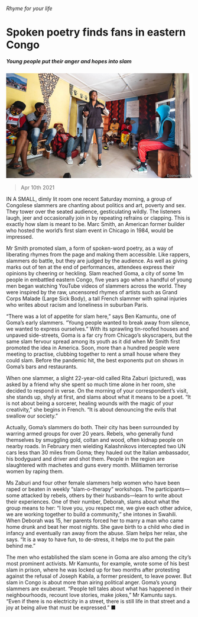 ###### Rhyme for your life

# Spoken poetry finds fans in eastern Congo 

##### Young people put their anger and hopes into slam 

![image](images/20210410_BKP003_0.jpg) 

> Apr 10th 2021 

IN A SMALL, dimly lit room one recent Saturday morning, a group of Congolese slammers are chanting about politics and art, poverty and sex. They tower over the seated audience, gesticulating wildly. The listeners laugh, jeer and occasionally join in by repeating refrains or clapping. This is exactly how slam is meant to be. Marc Smith, an American former builder who hosted the world’s first slam event in Chicago in 1984, would be impressed.

Mr Smith promoted slam, a form of spoken-word poetry, as a way of liberating rhymes from the page and making them accessible. Like rappers, slammers do battle, but they are judged by the audience. As well as giving marks out of ten at the end of performances, attendees express their opinions by cheering or heckling. Slam reached Goma, a city of some 1m people in embattled eastern Congo, five years ago when a handful of young men began watching YouTube videos of slammers across the world. They were inspired by the raw, uncensored rhymes of artists such as Grand Corps Malade (Large Sick Body), a tall French slammer with spinal injuries who writes about racism and loneliness in suburban Paris.


“There was a lot of appetite for slam here,” says Ben Kamuntu, one of Goma’s early slammers. “Young people wanted to break away from silence, we wanted to express ourselves.” With its sprawling tin-roofed houses and unpaved side-streets, Goma is a far cry from Chicago’s skyscrapers, but the same slam fervour spread among its youth as it did when Mr Smith first promoted the idea in America. Soon, more than a hundred people were meeting to practise, clubbing together to rent a small house where they could slam. Before the pandemic hit, the best exponents put on shows in Goma’s bars and restaurants.

When one slammer, a slight 22-year-old called Rita Zaburi (pictured), was asked by a friend why she spent so much time alone in her room, she decided to respond in verse. On the morning of your correspondent’s visit, she stands up, shyly at first, and slams about what it means to be a poet. “It is not about being a sorcerer, healing wounds with the magic of your creativity,” she begins in French. “It is about denouncing the evils that swallow our society.”

Actually, Goma’s slammers do both. Their city has been surrounded by warring armed groups for over 20 years. Rebels, who generally fund themselves by smuggling gold, coltan and wood, often kidnap people on nearby roads. In February men wielding Kalashnikovs intercepted two UN cars less than 30 miles from Goma; they hauled out the Italian ambassador, his bodyguard and driver and shot them. People in the region are slaughtered with machetes and guns every month. Militiamen terrorise women by raping them.

Ms Zaburi and four other female slammers help women who have been raped or beaten in weekly “slam-o-therapy” workshops. The participants—some attacked by rebels, others by their husbands—learn to write about their experiences. One of their number, Deborah, slams about what the group means to her: “I love you, you respect me, we give each other advice, we are working together to build a community,” she intones in Swahili. When Deborah was 15, her parents forced her to marry a man who came home drunk and beat her most nights. She gave birth to a child who died in infancy and eventually ran away from the abuse. Slam helps her relax, she says. “It is a way to have fun, to de-stress, it helps me to put the pain behind me.”

The men who established the slam scene in Goma are also among the city’s most prominent activists. Mr Kamuntu, for example, wrote some of his best slam in prison, where he was locked up for two months after protesting against the refusal of Joseph Kabila, a former president, to leave power. But slam in Congo is about more than airing political anger. Goma’s young slammers are exuberant. “People tell tales about what has happened in their neighbourhoods, recount love stories, make jokes,” Mr Kamuntu says. “Even if there is no electricity in a street, there is still life in that street and a joy at being alive that must be expressed.” ■

